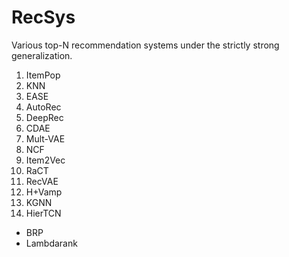 # RecSys

Various top-N recommendation systems under the strictly strong generalization.

1. ItemPop
2. KNN
3. EASE
4. AutoRec
5. DeepRec
6. CDAE
7. Mult-VAE
8. NCF
9. Item2Vec
10. RaCT
11. RecVAE
12. H+Vamp
13. KGNN
14. HierTCN

- BRP
- Lambdarank
